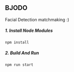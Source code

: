 ## BJODO

Facial Detection matchmaking :) 

##### 1. Install Node Modules
```
npm install
```

##### 2. Build And Run
```
npm run start
```